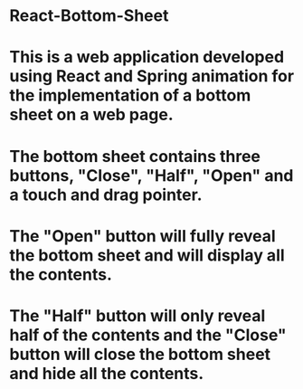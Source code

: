# React-Bottom-Sheet

# This is a web application developed using React and Spring animation for the implementation of a bottom sheet on a web page. 

# The bottom sheet contains three buttons, "Close", "Half", "Open" and a touch and drag pointer.
# The "Open" button will fully reveal the bottom sheet and will display all the contents.
# The "Half" button will only reveal half of the contents and the "Close" button will close the bottom sheet and hide all the contents.

